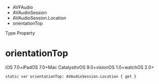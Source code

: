 

- AVFAudio
- AVAudioSession
- AVAudioSession.Location
-  orientationTop 

Type Property

# orientationTop

iOS 7.0+iPadOS 7.0+Mac CatalysttvOS 9.0+visionOS 1.0+watchOS 2.0+

``` source
static var orientationTop: AVAudioSession.Location { get }
```

